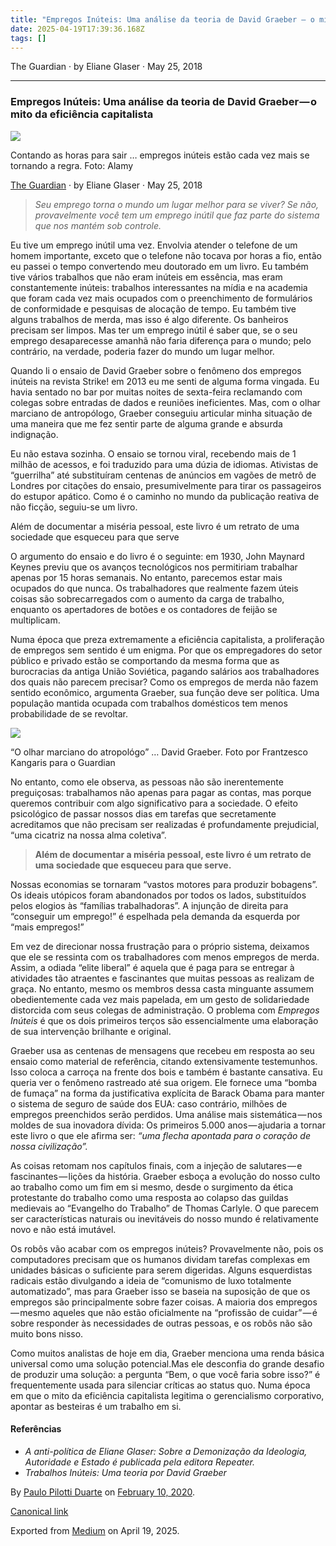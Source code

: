 ```yaml
---
title: "Empregos Inúteis: Uma análise da teoria de David Graeber — o mito da eficiência capitalista"
date: 2025-04-19T17:39:36.168Z
tags: []
---
```


The Guardian · by Eliane Glaser · May 25, 2018

* * *

### Empregos Inúteis: Uma análise da teoria de David Graeber — o mito da eficiência capitalista

![](https://cdn-images-1.medium.com/max/2560/1*4A3mrYAIgvmzsgVZQtufjg.jpeg)

Contando as horas para sair … empregos inúteis estão cada vez mais se tornando a regra. Foto: Alamy

[The Guardian](https://www.theguardian.com/books/2018/may/25/bullshit-jobs-a-theory-by-david-graeber-review) · by Eliane Glaser · May 25, 2018

> _Seu emprego torna o mundo um lugar melhor para se viver? Se não, provavelmente você tem um emprego inútil que faz parte do sistema que nos mantém sob controle._

Eu tive um emprego inútil uma vez. Envolvia atender o telefone de um homem importante, exceto que o telefone não tocava por horas a fio, então eu passei o tempo convertendo meu doutorado em um livro. Eu também tive vários trabalhos que não eram inúteis em essência, mas eram constantemente inúteis: trabalhos interessantes na mídia e na academia que foram cada vez mais ocupados com o preenchimento de formulários de conformidade e pesquisas de alocação de tempo. Eu também tive alguns trabalhos de merda, mas isso é algo diferente. Os banheiros precisam ser limpos. Mas ter um emprego inútil é saber que, se o seu emprego desaparecesse amanhã não faria diferença para o mundo; pelo contrário, na verdade, poderia fazer do mundo um lugar melhor.

Quando li o ensaio de David Graeber sobre o fenômeno dos empregos inúteis na revista Strike! em 2013 eu me senti de alguma forma vingada. Eu havia sentado no bar por muitas noites de sexta-feira reclamando com colegas sobre entradas de dados e reuniões ineficientes. Mas, com o olhar marciano de antropólogo, Graeber conseguiu articular minha situação de uma maneira que me fez sentir parte de alguma grande e absurda indignação.

Eu não estava sozinha. O ensaio se tornou viral, recebendo mais de 1 milhão de acessos, e foi traduzido para uma dúzia de idiomas. Ativistas de “guerrilha” até substituíram centenas de anúncios em vagões de metrô de Londres por citações do ensaio, presumivelmente para tirar os passageiros do estupor apático. Como é o caminho no mundo da publicação reativa de não ficção, seguiu-se um livro.

Além de documentar a miséria pessoal, este livro é um retrato de uma sociedade que esqueceu para que serve

O argumento do ensaio e do livro é o seguinte: em 1930, John Maynard Keynes previu que os avanços tecnológicos nos permitiriam trabalhar apenas por 15 horas semanais. No entanto, parecemos estar mais ocupados do que nunca. Os trabalhadores que realmente fazem úteis coisas são sobrecarregados com o aumento da carga de trabalho, enquanto os apertadores de botões e os contadores de feijão se multiplicam.

Numa época que preza extremamente a eficiência capitalista, a proliferação de empregos sem sentido é um enigma. Por que os empregadores do setor público e privado estão se comportando da mesma forma que as burocracias da antiga União Soviética, pagando salários aos trabalhadores dos quais não parecem precisar? Como os empregos de merda não fazem sentido econômico, argumenta Graeber, sua função deve ser política. Uma população mantida ocupada com trabalhos domésticos tem menos probabilidade de se revoltar.

![](https://cdn-images-1.medium.com/max/1200/1*M-F3PCCdvS3-k_hUX9jctw.jpeg)

“O olhar marciano do atropológo” … David Graeber. Foto por Frantzesco Kangaris para o Guardian

No entanto, como ele observa, as pessoas não são inerentemente preguiçosas: trabalhamos não apenas para pagar as contas, mas porque queremos contribuir com algo significativo para a sociedade. O efeito psicológico de passar nossos dias em tarefas que secretamente acreditamos que não precisam ser realizadas é profundamente prejudicial, “uma cicatriz na nossa alma coletiva”.

> **Além de documentar a miséria pessoal, este livro é um retrato de uma sociedade que esqueceu para que serve.**

Nossas economias se tornaram “vastos motores para produzir bobagens”. Os ideais utópicos foram abandonados por todos os lados, substituídos pelos elogios às “famílias trabalhadoras”. A injunção de direita para “conseguir um emprego!” é espelhada pela demanda da esquerda por “mais empregos!”

Em vez de direcionar nossa frustração para o próprio sistema, deixamos que ele se ressinta com os trabalhadores com menos empregos de merda. Assim, a odiada “elite liberal” é aquela que é paga para se entregar à atividades tão atraentes e fascinantes que muitas pessoas as realizam de graça. No entanto, mesmo os membros dessa casta minguante assumem obedientemente cada vez mais papelada, em um gesto de solidariedade distorcida com seus colegas de administração. O problema com _Empregos Inúteis_ é que os dois primeiros terços são essencialmente uma elaboração de sua intervenção brilhante e original.

Graeber usa as centenas de mensagens que recebeu em resposta ao seu ensaio como material de referência, citando extensivamente testemunhos. Isso coloca a carroça na frente dos bois e também é bastante cansativa. Eu queria ver o fenômeno rastreado até sua origem. Ele fornece uma “bomba de fumaça” na forma da justificativa explícita de Barack Obama para manter o sistema de seguro de saúde dos EUA: caso contrário, milhões de empregos preenchidos serão perdidos. Uma análise mais sistemática — nos moldes de sua inovadora dívida: Os primeiros 5.000 anos — ajudaria a tornar este livro o que ele afirma ser: _“uma flecha apontada para o coração de nossa civilização”._

As coisas retomam nos capítulos finais, com a injeção de salutares — e fascinantes — lições da história. Graeber esboça a evolução do nosso culto ao trabalho como um fim em si mesmo, desde o surgimento da ética protestante do trabalho como uma resposta ao colapso das guildas medievais ao “Evangelho do Trabalho” de Thomas Carlyle. O que parecem ser características naturais ou inevitáveis do nosso mundo é relativamente novo e não está imutável.

Os robôs vão acabar com os empregos inúteis? Provavelmente não, pois os computadores precisam que os humanos dividam tarefas complexas em unidades básicas o suficiente para serem digeridas. Alguns esquerdistas radicais estão divulgando a ideia de “comunismo de luxo totalmente automatizado”, mas para Graeber isso se baseia na suposição de que os empregos são principalmente sobre fazer coisas. A maioria dos empregos — mesmo aqueles que não estão oficialmente na “profissão de cuidar” — é sobre responder às necessidades de outras pessoas, e os robôs não são muito bons nisso.

Como muitos analistas de hoje em dia, Graeber menciona uma renda básica universal como uma solução potencial.Mas ele desconfia do grande desafio de produzir uma solução: a pergunta “Bem, o que você faria sobre isso?” é frequentemente usada para silenciar críticas ao status quo. Numa época em que o mito da eficiência capitalista legitima o gerencialismo corporativo, apontar as besteiras é um trabalho em si.

#### Referências

*   _A anti-política de Eliane Glaser: Sobre a Demonização da Ideologia, Autoridade e Estado é publicada pela editora Repeater._
*   _Trabalhos Inúteis: Uma teoria por David Graeber_

By [Paulo Pilotti Duarte](https://medium.com/@paulopilotti) on [February 10, 2020](https://medium.com/p/374ad83850ee).

[Canonical link](https://medium.com/@paulopilotti/empregos-in%C3%BAteis-uma-an%C3%A1lise-da-teoria-de-david-graeber-o-mito-da-efici%C3%AAncia-capitalista-374ad83850ee)

Exported from [Medium](https://medium.com) on April 19, 2025.